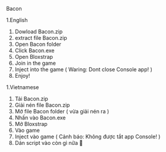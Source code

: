 Bacon

1.English
1. Dowload Bacon.zip
2. extract file Bacon.zip
3. Open Bacon folder
4. Click Bacon.exe
5. Open Bloxstrap
6. Join in the game
7. Inject into the game ( Waring: Dont close Console app! )
8. Enjoy!

1.Vietnamese
1. Tải Bacon.zip
2. Giải nén file Bacon.zip
3. Mở file Bacon folder ( vừa giải nén ra )
4. Nhấn vào Bacon.exe
5. Mở Bloxstrap
6. Vào game
7. Inject vào game ( Cảnh báo: Không được tắt app Console! )
8. Dán script vào còn gì nữa 🗿
